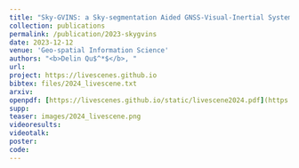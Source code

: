 ```yaml
---
title: "Sky-GVINS: a Sky-segmentation Aided GNSS-Visual-Inertial System for Robust Navigation in Urban Canyons"
collection: publications
permalink: /publication/2023-skygvins
date: 2023-12-12
venue: 'Geo-spatial Information Science'
authors: "<b>Delin Qu$^*$</b>, "
url: 
project: https://livescenes.github.io
bibtex: files/2024_livescene.txt
arxiv: 
openpdf: [https://livescenes.github.io/static/livescene2024.pdf](https://www.tandfonline.com/doi/full/10.1080/10095020.2023.2191649)
supp: 
teaser: images/2024_livescene.png
videoresults: 
videotalk: 
poster: 
code: 
---
```

